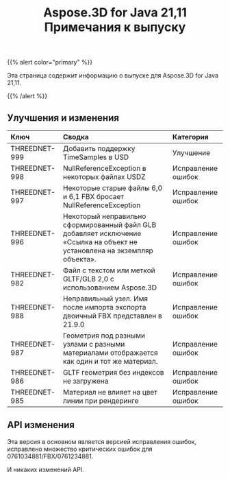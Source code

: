 ﻿---
title: Aspose.3D for Java 21,11 Примечания к выпуску
type: docs
weight: 2
url: /ru/java/aspose-3d-for-java-21-11-release-notes/
---
{{% alert color="primary" %}}

Эта страница содержит информацию о выпуске для Aspose.3D for Java 21,11.

{{% /alert %}}
## **Улучшения и изменения**

|**Ключ**|**Сводка**|**Категория**|
|:- |:- |:- |
|THREEDNET-999 |Добавить поддержку TimeSamples в USD|Улучшение|
|THREEDNET-998 |NullReferenceException в некоторых файлах USDZ|Исправление ошибок|
|THREEDNET-997 |Некоторые старые файлы 6,0 и 6,1 FBX бросает NullReferenceException|Исправление ошибок|
|THREEDNET-996 |Некоторый неправильно сформированный файл GLB добавляет исключение «Ссылка на объект не установлена на экземпляр объекта».|Исправление ошибок|
|THREEDNET-982 |Файл с текстом или меткой GLTF/GLB 2,0 с использованием Aspose.3D|Исправление ошибок|
|THREEDNET-988 |Неправильный узел. Имя после импорта экспорта двоичный FBX представлен в 21.9.0|Исправление ошибок|
|THREEDNET-987 |Геометрия под разными узлами с разными материалами отображается как один и тот же материал.|Исправление ошибок|
|THREEDNET-986 |GLTF геометрия без индексов не загружена|Исправление ошибок|
|THREEDNET-985 |Материал не влияет на цвет линии при рендеринге|Исправление ошибок|


## API изменения ##

Эта версия в основном является версией исправления ошибок, исправлено множество критических ошибок для 0761034881/FBX/0761234881.

И никаких изменений API.